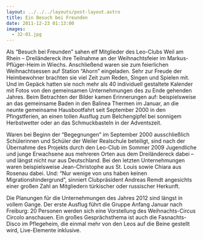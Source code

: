 ```yaml
---
layout: ../../../layouts/post-layout.astro
title: Ein Besuch bei Freunden
date: 2011-12-23 01:13:00
images:
  - 32-01.jpg
---
```


Als “Besuch bei Freunden” sahen elf Mitglieder des Leo-Clubs Weil am Rhein – Dreiländereck ihre Teilnahme an der Weihnachtsfeier im Markus-Pflüger-Heim in Wiechs. Anschließend waren sie zum feierlichen Weihnachtsessen auf Station “Ahorn” eingeladen. Sehr zur Freude der Heimbewohner brachten sie viel Zeit zum Reden, Singen und Spielen mit. Und im Gepäck hatten sie noch mehr als 40 individuell gestaltete Kalender mit Fotos von den gemeinsamen Unternehmungen des zu Ende gehenden Jahres. Beim Betrachten der Bilder kamen Erinnerungen auf: beispielsweise an das gemeinsame Baden in den Balinea Thermen im Januar, an die neunte gemeinsame Hausbootfahrt seit September 2000 in den Pfingstferien, an einen tollen Ausflug zum Belchengipfel bei sonnigem Herbstwetter oder an das Schmuckbasteln in der Adventszeit.

Waren bei Beginn der “Begegnungen” im September 2000 ausschließlich Schülerinnen und Schüler der Weiler Realschule beteiligt, sind nach der Übernahme des Projekts durch den Leo-Club im Sommer 2009 Jugendliche und junge Erwachsene aus mehreren Orten aus dem Dreiländereck dabei – und längst nicht nur aus Deutschland. Bei den letzten Unternehmungen waren beispielsweise Jean-Christophe aus St. Louis sowie Chiara aus Rosenau dabei. Und: “Nur wenige von uns haben keinen Migrationshindergrund”, sinniert Clubpräsident Andreas Remdt angesichts einer großen Zahl an Mitgliedern türkischer oder russischer Herkunft.

Die Planungen für die Unternehmungen des Jahres 2012 sind längst in vollem Gange. Der erste Ausflug führt die Gruppe Anfang Januar nach Freiburg: 20 Personen werden sich eine Vorstellung des Weihnachts-Circus Circolo anschauen. Ein großes Gesprächsthema ist auch die Fasnachts-Disco im Pflegeheim, die einmal mehr von den Leos auf die Beine gestellt wird, Live-Elemente inklusive.

